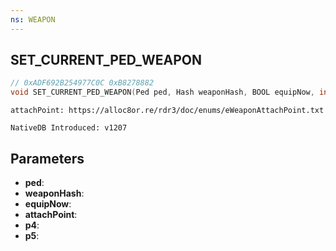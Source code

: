 ```yaml
---
ns: WEAPON
---
```

## SET_CURRENT_PED_WEAPON

```c
// 0xADF692B254977C0C 0xB8278882
void SET_CURRENT_PED_WEAPON(Ped ped, Hash weaponHash, BOOL equipNow, int attachPoint, BOOL p4, BOOL p5);
```

```
attachPoint: https://alloc8or.re/rdr3/doc/enums/eWeaponAttachPoint.txt

NativeDB Introduced: v1207
```

## Parameters
* **ped**:
* **weaponHash**:
* **equipNow**:
* **attachPoint**:
* **p4**:
* **p5**:
